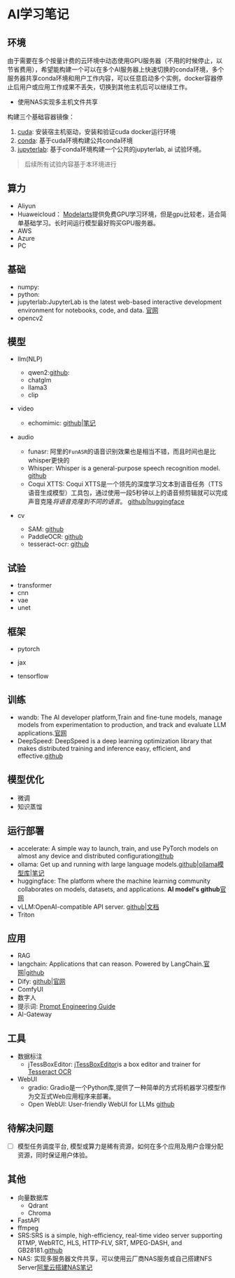 # AI学习笔记

## 环境

由于需要在多个按量计费的云环境中动态使用GPU服务器（不用的时候停止，以节省费用），希望能构建一个可以在多个AI服务器上快速切换的conda环境，多个服务器共享conda环境和用户工作内容，可以任意启动多个实例，docker容器停止后用户或应用工作成果不丢失，切换到其他主机后可以继续工作。

* 使用NAS实现多主机文件共享

构建三个基础容器镜像：

1. [cuda](): 安装宿主机驱动，安装和验证cuda docker运行环境
2. [conda](): 基于cuda环境构建公共conda环境
3. [jupyterlab](): 基于conda环境构建一个公共的jupyterlab, ai 试验环境。

> 后续所有试验内容基于本环境进行

## 算力

* Aliyun
* Huaweicloud： [Modelarts](https://console.huaweicloud.com/modelarts/?region=cn-north-4#/dashboard)提供免费GPU学习环境，但是gpu比较老，适合简单基础学习。长时间运行模型最好购买GPU服务器。
* AWS
* Azure
* PC

## 基础

* numpy:
* python:
* jupyterlab:JupyterLab is the latest web-based interactive development environment for notebooks, code, and data. [官网](https://jupyter.org/)
* opencv2

## 模型

* llm(NLP)
  * qwen2:[github](https://github.com/QwenLM/Qwen2):
  * chatglm
  * llama3
  * clip

* video
  * echomimic: [github](https://github.com/BadToBest/EchoMimic)|[笔记]()

* audio
  * funasr: 阿里的`FunASR`的语音识别效果也是相当不错，而且时间也是比whisper更快的
  * Whisper: Whisper is a general-purpose speech recognition model. [github](https://github.com/openai/whisper)
  * Coqui XTTS: Coqui XTTS是一个领先的深度学习文本到语音任务（TTS语音生成模型）工具包，通过使用一段5秒钟以上的语音频剪辑就可以完成声音克隆*将语音克隆到不同的语言*。 [github](https://github.com/coqui-ai/TTS)|[huggingface](https://huggingface.co/spaces/coqui/xtts)

* cv
  * SAM: [github](https://github.com/facebookresearch/segment-anything)
  * PaddleOCR: [github](https://github.com/PaddlePaddle/PaddleOCR)
  * tesseract-ocr: [github](https://github.com/tesseract-ocr/tesseract)


## 试验

* transformer
* cnn
* vae
* unet

## 框架

* pytorch

* jax
* tensorflow

## 训练

* wandb: The AI developer platform,Train and fine-tune models, manage models from experimentation to production, and track and evaluate LLM applications.[官网](https://wandb.ai/)
* DeepSpeed: DeepSpeed is a deep learning optimization library that makes distributed training and inference easy, efficient, and effective.[github](https://github.com/microsoft/DeepSpeed)

## 模型优化

* 微调
* 知识蒸馏

## 运行部署

* accelerate: A simple way to launch, train, and use PyTorch models on almost any device and distributed configuration[github](https://github.com/huggingface/accelerate)
* ollama: Get up and running with large language models.[github](https://github.com/ollama/ollama)|[ollama模型库](https://ollama.com/library)|[笔记](./ollama.md)
* huggingface: The platform where the machine learning community collaborates on models, datasets, and applications. **AI model's github**[官网](https://huggingface.co/)
* vLLM:OpenAI-compatible API server. [github](https://github.com/vllm-project/vllm)|[文档](https://docs.vllm.ai/)
* Triton

## 应用

* RAG
* langchain: Applications that can reason. Powered by LangChain.[官网](https://www.langchain.com/)|[github](https://github.com/langchain-ai)
* Dify: [github](https://github.com/langgenius/dify)|[官网](https://dify.ai/)
* ComfyUI
* 数字人
* 提示词: [Prompt Engineering Guide](https://www.promptingguide.ai/)
* AI-Gateway

## 工具

* 数据标注
  * jTessBoxEditor:  [jTessBoxEditor](https://vietocr.sourceforge.net/training.html)is a box editor and trainer for [Tesseract OCR](https://github.com/tesseract-ocr)
* WebUI
  * gradio: Gradio是一个Python库,提供了一种简单的方式将机器学习模型作为交互式Web应用程序来部署。
  * Open WebUI: User-friendly WebUI for LLMs [github](https://github.com/open-webui/open-webui)

## 待解决问题

* [ ] 模型任务调度平台, 模型或算力是稀有资源，如何在多个应用及用户合理分配资源，同时保证用户体验。

## 其他

* 向量数据库
  * Qdrant
  * Chroma
* FastAPI
* ffmpeg
* SRS:SRS is a simple, high-efficiency, real-time video server supporting RTMP, WebRTC, HLS, HTTP-FLV, SRT, MPEG-DASH, and GB28181.[github](https://github.com/ossrs/srs)
* NAS: 实现多服务器文件共享，可以使用云厂商NAS服务或自己搭建NFS Server[阿里云搭建NAS笔记](./nas.md)